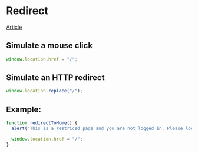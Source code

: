 # Redirect

[Article](https://www.w3schools.com/howto/howto_js_redirect_webpage.asp)

## Simulate a mouse click

```javascript
window.location.href = "/";
```

## Simulate an HTTP redirect

```javascript
window.location.replace("/");
```


## Example:

```javascript
function redirectToHome() {
  alert("This is a restriced page and you are not logged in. Please login from the homepage");

  window.location.href = "/";
}
```
